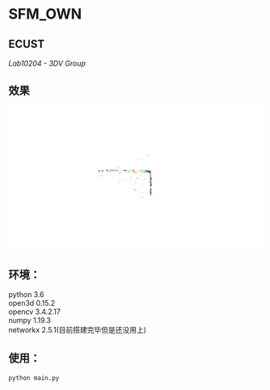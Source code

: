 # SFM_OWN

## **ECUST**

*Lab10204 - 3DV Group*

## 效果
![](result_pics/test0123.gif)
## 环境：
python 3.6  
open3d 0.15.2  
opencv 3.4.2.17  
numpy 1.19.3  
networkx 2.5.1(目前搭建完毕但是还没用上)
## 使用：
```
python main.py
```